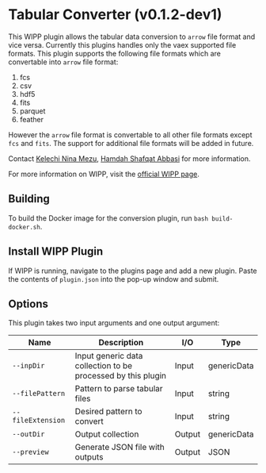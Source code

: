 # Tabular Converter (v0.1.2-dev1)

This WIPP plugin allows the tabular data conversion to `arrow` file format and vice versa. Currently this plugins handles only the vaex supported file formats.
This plugin supports the following file formats which are convertable into `arrow` file format:

1. fcs
2. csv
3. hdf5
4. fits
5. parquet
6. feather

However  the `arrow` file format is convertable to all other file formats except `fcs` and `fits`.
The support for additional file formats will be added in future.


Contact [Kelechi Nina Mezu](mailto:nina.mezu@nih.gov), [Hamdah Shafqat Abbasi](mailto:hamdahshafqat.abbasi@nih.gov) for more information.

For more information on WIPP, visit the [official WIPP page](https://isg.nist.gov/deepzoomweb/software/wipp).

## Building

To build the Docker image for the conversion plugin, run
`bash build-docker.sh`.

## Install WIPP Plugin

If WIPP is running, navigate to the plugins page and add a new plugin. Paste the
contents of `plugin.json` into the pop-up window and submit.

## Options

This plugin takes two input arguments and one output argument:

| Name          | Description             | I/O    | Type   |
|---------------|-------------------------|--------|--------|
| `--inpDir` | Input generic data collection to be processed by this plugin | Input | genericData |
| `--filePattern` | Pattern to parse tabular files | Input | string |
| `--fileExtension` | Desired pattern to convert | Input | string |
| `--outDir` | Output collection | Output | genericData |
| `--preview` | Generate JSON file with outputs | Output | JSON |
